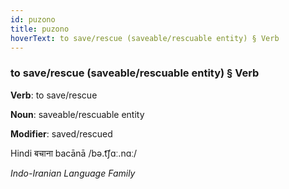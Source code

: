 ```yaml
---
id: puzono
title: puzono
hoverText: to save/rescue (saveable/rescuable entity) § Verb
---
```


### to save/rescue (saveable/rescuable entity) § Verb

**Verb**: to save/rescue

**Noun**: saveable/rescuable entity

**Modifier**: saved/rescued

Hindi बचाना bacānā /bə.t͡ʃɑː.nɑː/

*Indo-Iranian Language Family*